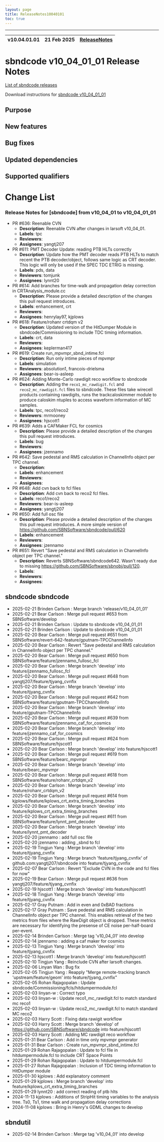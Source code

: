 ```yaml
---
layout: page
title: ReleaseNotes10040101
toc: true
---
```


-----------------------------------------------------------------------------
| v10.04.01.01 | 21 Feb 2025 | [ReleaseNotes](ReleaseNotes10040101.html) |
| --- | --- | --- |



sbndcode v10_04_01_01 Release Notes
=======================================================================================

[List of sbndcode releases](List_of_SBND_code_releases.html)

Download instructions for [sbndcode v10_04_01_01](http://scisoft.fnal.gov/scisoft/bundles/sbnd/v10_04_01_01/sbndcode-v10_04_01_01.html)

Purpose
---------------------------------------------------

New features
---------------------------------------------------

Bug fixes
---------------------------------------------------

Updated dependencies
---------------------------------------------------

Supported qualifiers
---------------------------------------------------

Change List
==========================================
### Release Notes for [sbndcode] from v10_04_01 to v10_04_01_01
- PR #636: Reenable CVN
  - **Description**: Reenable CVN after changes in larsoft  v10_04_01.
  - **Labels**: tpc
  - **Reviewers**: 
  - **Assignees**: yangtj207
- PR #611: PMT Decoder Update: reading PTB HLTs correctly
  - **Description**: Update how the PMT decoder reads PTB HLTs to match recent the PTB decoder/object, follows same logic as CRT decoder. This logic will only be used if the SPEC TDC ETRIG is missing.
  - **Labels**: pds, data
  - **Reviewers**: tomjunk
  - **Assignees**: lynnt20
- PR #614: Add branches for time-walk and propagation delay correction in CRTAnalysis_module.cc
  - **Description**: Please provide a detailed description of the changes this pull request introduces.
  - **Labels**: enhancement, crt
  - **Reviewers**: 
  - **Assignees**: henrylay97, kjplows
- PR #618: Feature/rohanr crtdqm v2
  - **Description**: Updated version of the HitDumper Module in sbndcode/Commissioning to include TDC timing information.
  - **Labels**: crt, data
  - **Reviewers**: 
  - **Assignees**: keplerman417
- PR #619: Create run_mpvmpr_sbnd_intime.fcl
  - **Description**: Run only intime pieces of mpvmpr
  - **Labels**: simulation
  - **Reviewers**: absolution1, francois-drielsma
  - **Assignees**: bear-is-asleep
- PR #624: Adding Monte-Carlo rawdigit reco workflow to sbndcode
  - **Description**: Adding the `reco1_mc_rawdigit.fcl` and `reco2_mc_rawdigit.fcl` files to sbndcode. These files take wirecell products containing rawdigits, runs the trackcaloskimmer module to produce caloskim ntuples to access waveform information of MC samples.
  - **Labels**: tpc, reco1/reco2
  - **Reviewers**: mrmooney
  - **Assignees**: hjscott1
- PR #639: Adds a CAFMaker FCL for cosmics
  - **Description**: Please provide a detailed description of the changes this pull request introduces.
  - **Labels**: bug
  - **Reviewers**: 
  - **Assignees**: jzennamo
- PR #642: Save pedestal and RMS calculation in ChannelInfo object per TPC channel.
  - **Description**: 
  - **Labels**: enhancement
  - **Reviewers**: 
  - **Assignees**: 
- PR #648: Add cvn back to fcl files
  - **Description**: Add cvn back to reco2 fcl files.
  - **Labels**: reco1/reco2
  - **Reviewers**: bear-is-asleep
  - **Assignees**: yangtj207
- PR #650: Add full osc file
  - **Description**: Please provide a detailed description of the changes this pull request introduces. A more simple version of https://github.com/SBNSoftware/sbndcode/pull/620
  - **Labels**: enhancement
  - **Reviewers**: 
  - **Assignees**: jzennamo
- PR #651: Revert "Save pedestal and RMS calculation in ChannelInfo object per TPC channel."
  - **Description**: Reverts SBNSoftware/sbndcode642. Wasn't ready due to missing https://github.com/SBNSoftware/sbnobj/pull/120.
  - **Labels**: 
  - **Reviewers**: 
  - **Assignees**: 


sbndcode sbndcode
---------------------------------------------------

* 2025-02-21  Brinden Carlson : Merge branch 'release/v10_04_01_01'
* 2025-02-21  Bear Carlson : Merge pull request #653 from SBNSoftware/develop
* 2025-02-21  Brinden Carlson : Update to sbndcode v10_04_01_01
* 2025-02-21  Brinden Carlson : Update to sbndcode v10_04_01_01
* 2025-02-20  Bear Carlson : Merge pull request #651 from SBNSoftware/revert-642-feature/gputnam-TPCChannelInfo
* 2025-02-20  Bear Carlson : Revert "Save pedestal and RMS calculation in ChannelInfo object per TPC channel."
* 2025-02-20  Bear Carlson : Merge pull request #650 from SBNSoftware/feature/jzennamo_fullosc_fcl
* 2025-02-20  Bear Carlson : Merge branch 'develop' into feature/jzennamo_fullosc_fcl
* 2025-02-20  Bear Carlson : Merge pull request #648 from yangtj207/feature/tjyang_cvnfix
* 2025-02-20  Bear Carlson : Merge branch 'develop' into feature/tjyang_cvnfix
* 2025-02-20  Bear Carlson : Merge pull request #642 from SBNSoftware/feature/gputnam-TPCChannelInfo
* 2025-02-20  Bear Carlson : Merge branch 'develop' into feature/gputnam-TPCChannelInfo
* 2025-02-20  Bear Carlson : Merge pull request #639 from SBNSoftware/feature/jzennamo_caf_for_cosmics
* 2025-02-20  Bear Carlson : Merge branch 'develop' into feature/jzennamo_caf_for_cosmics
* 2025-02-20  Bear Carlson : Merge pull request #624 from SBNSoftware/feature/hjscott1
* 2025-02-20  Bear Carlson : Merge branch 'develop' into feature/hjscott1
* 2025-02-20  Bear Carlson : Merge pull request #619 from SBNSoftware/feature/bearc_mpvmpr
* 2025-02-20  Bear Carlson : Merge branch 'develop' into feature/bearc_mpvmpr
* 2025-02-20  Bear Carlson : Merge pull request #618 from SBNSoftware/feature/rohanr_crtdqm_v2
* 2025-02-20  Bear Carlson : Merge branch 'develop' into feature/rohanr_crtdqm_v2
* 2025-02-20  Bear Carlson : Merge pull request #614 from kjplows/feature/kplows_crt_extra_timing_branches
* 2025-02-20  Bear Carlson : Merge branch 'develop' into feature/kplows_crt_extra_timing_branches
* 2025-02-20  Bear Carlson : Merge pull request #611 from SBNSoftware/feature/lynnt_pmt_decoder
* 2025-02-20  Bear Carlson : Merge branch 'develop' into feature/lynnt_pmt_decoder
* 2025-02-20  jzennamo : add full osc file
* 2025-02-20  jzennamo : adding _sbnd to fcl
* 2025-02-19  Tingjun Yang : Merge branch 'develop' into feature/tjyang_cvnfix
* 2025-02-19  Tingjun Yang : Merge branch 'feature/tjyang_cvnfix' of github.com:yangtj207/sbndcode into feature/tjyang_cvnfix
* 2025-02-07  Bear Carlson : Revert "Exclude CVN in the code and fcl files for now"
* 2025-02-19  Bear Carlson : Merge pull request #636 from yangtj207/feature/tjyang_cvnfix
* 2025-02-19  hjscott1 : Merge branch 'develop' into feature/hjscott1
* 2025-02-18  Tingjun Yang : Merge branch 'develop' into feature/tjyang_cvnfix
* 2025-02-17  Gray Putnam : Add in even and 0xBAD fractions
* 2025-02-17  Gray Putnam : Save pedestal and RMS calculation in ChannelInfo object per TPC channel. This enables retrieval of the two metrics from files where the RawDigit object is dropped. These metrics are necessary for identifying the presense of CE noise per-half-board per-event.
* 2025-02-14  Brinden Carlson : Merge tag 'v10_04_01' into develop
* 2025-02-14  jzennamo : adding a caf maker for cosmics
* 2025-02-13  Tingjun Yang : Merge branch 'develop' into feature/tjyang_cvnfix
* 2025-02-13  hjscott1 : Merge branch 'develop' into feature/hjscott1
* 2025-02-10  Tingjun Yang : Reinclude CVN after larsoft changes.
* 2025-02-06  Linyan Wan : Bug fix
* 2025-02-05  Tingjun Yang : Reapply "Merge remote-tracking branch 'upstream/feature/geom' into feature/tjyang_cvnfix"
* 2025-02-05  Rohan Rajagopalan : Update sbndcode/Commissioning/fcls/hitdumpermodule.fcl
* 2025-02-03  linyan-w : Correct typo
* 2025-02-03  linyan-w : Update reco1_mc_rawdigit.fcl to match standard mc reco1
* 2025-02-03  linyan-w : Update reco2_mc_rawdigit.fcl to match standard MC reco2
* 2025-02-03  Harry Scott : Fixing data rawigit workflow
* 2025-02-03  Harry Scott : Merge branch 'develop' of https://github.com/SBNSoftware/sbndcode into feature/hjscott1
* 2025-02-03  Harry Scott : Adding MC rawdigit reco workflow
* 2025-01-31  Bear Carlson : Add in time only mpvmpr generator
* 2025-01-31  Bear Carlson : Create run_mpvmpr_sbnd_intime.fcl
* 2025-01-29  Rohan Rajagopalan : Update to fcl file in hitdumpermodule.fcl to include CRT Space Points
* 2025-01-29  Rohan Rajagopalan : Update to hitdumpermodule.fcl
* 2025-01-27  Rohan Rajagopalan : Inclusion of TDC timing information to HitDumper module
* 2025-01-30  kjplows : Add explanatory comment
* 2025-01-29  kjplows : Merge branch 'develop' into feature/kplows_crt_extra_timing_branches
* 2025-01-29  lynnt20 : add correct reading of ptb hlts
* 2024-11-13  kjplows : Additions of StripHit timing variables to the analysis tree. Ts0, Ts1, time walk and propagation delay corrections
* 2024-11-08  kjplows : Bring in Henry's GDML changes to develop

sbndutil 
---------------------------------------------------

* 2025-02-14  Brinden Carlson : Merge tag 'v10_04_01' into develop
